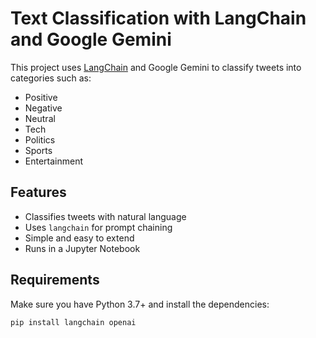 # Text Classification with LangChain and Google Gemini

This project uses [LangChain](https://www.langchain.com/) and Google Gemini to classify tweets into categories such as:

- Positive
- Negative
- Neutral
- Tech
- Politics
- Sports
- Entertainment

## Features

- Classifies tweets with natural language
- Uses `langchain` for prompt chaining
- Simple and easy to extend
- Runs in a Jupyter Notebook

## Requirements

Make sure you have Python 3.7+ and install the dependencies:

```bash
pip install langchain openai
